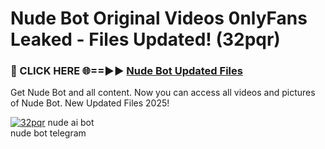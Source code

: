# Nude Bot Original Videos 0nlyFans Leaked - Files Updated! (32pqr)

<h3>🔴 CLICK HERE 🌐==►► <a href="https://tinyurl.com/52m3yx9h" rel="nofollow">Nude Bot Updated Files</a></h3>

Get Nude Bot and all content. Now you can access all videos and pictures of Nude Bot. New Updated Files 2025!

[![32pqr](https://i.imgur.com/TnHtlc8.gif)](https://tinyurl.com/52m3yx9h)
nude ai bot<br>
nude bot telegram